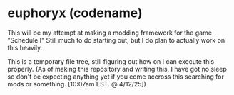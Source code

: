 # euphoryx (codename)
This will be my attempt at making a modding framework for the game "Schedule I"
Still much to do starting out, but I do plan to actually work on this heavily.

This is a temporary file tree, still figuring out how on I can execute this properly. (As of making this repository and writing this, I have got no sleep so don't be expecting anything yet if you come accross this searching for mods or something. [10:07am EST. @ 4/12/25])